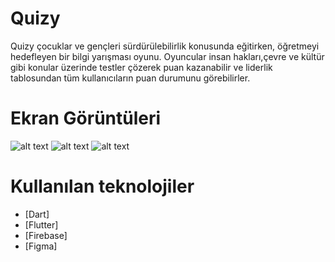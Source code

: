 # Quizy

Quizy çocuklar ve gençleri sürdürülebilirlik konusunda eğitirken, öğretmeyi hedefleyen bir bilgi yarışması oyunu. Oyuncular insan hakları,çevre ve kültür gibi konular üzerinde testler çözerek puan kazanabilir ve liderlik tablosundan tüm kullanıcıların puan durumunu görebilirler. 







# Ekran Görüntüleri

![alt text](https://github.com/onurhan1999/Quizy/blob/master/screenshots/Screenshot_1658126285.png?raw=true)
![alt text](https://github.com/onurhan1999/Quizy/blob/master/screenshots/Screenshot_1658126784.png?raw=true)
![alt text](https://github.com/onurhan1999/Quizy/blob/master/screenshots/Screenshot_1658127489.png?raw=true)


# Kullanılan teknolojiler
- [Dart]
- [Flutter] 
- [Firebase]
- [Figma]



